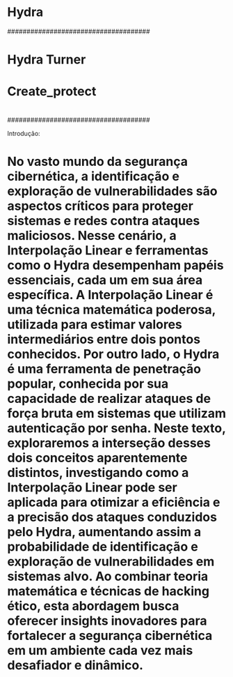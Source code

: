 
# Hydra

#####################################
#           Hydra Turner            #
#            Create_protect         #
#                                   #
#                                   #
#                                   #
#####################################

Introdução:

# No vasto mundo da segurança cibernética, a identificação e exploração de vulnerabilidades são aspectos críticos para proteger sistemas e redes contra ataques maliciosos. Nesse cenário, a Interpolação Linear e ferramentas como o Hydra desempenham papéis essenciais, cada um em sua área específica. A Interpolação Linear é uma técnica matemática poderosa, utilizada para estimar valores intermediários entre dois pontos conhecidos. Por outro lado, o Hydra é uma ferramenta de penetração popular, conhecida por sua capacidade de realizar ataques de força bruta em sistemas que utilizam autenticação por senha. Neste texto, exploraremos a interseção desses dois conceitos aparentemente distintos, investigando como a Interpolação Linear pode ser aplicada para otimizar a eficiência e a precisão dos ataques conduzidos pelo Hydra, aumentando assim a probabilidade de identificação e exploração de vulnerabilidades em sistemas alvo. Ao combinar teoria matemática e técnicas de hacking ético, esta abordagem busca oferecer insights inovadores para fortalecer a segurança cibernética em um ambiente cada vez mais desafiador e dinâmico.

